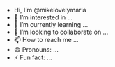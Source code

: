 -  Hi, I’m @mikelovelymaria
- 👀 I’m interested in ...
- 🌱 I’m currently learning ...
- 💞️ I’m looking to collaborate on ...
- 📫 How to reach me ...
- 😄 Pronouns: ...
- ⚡ Fun fact: ...

<!---
mikelovelymaria/mikelovelymaria is a ✨ special ✨ repository because its `README.md` (this file) appears on your GitHub profile.
You can click the Preview link to take a look at your changes.
--->
